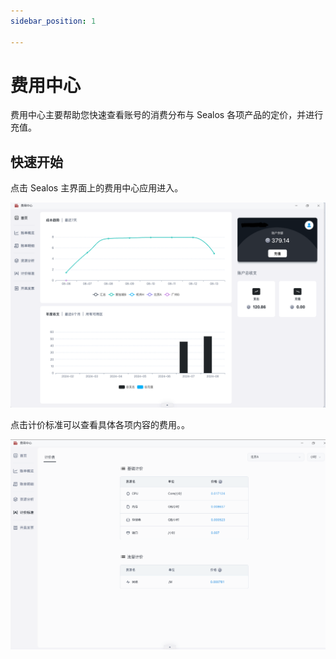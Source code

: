 ```yaml
---
sidebar_position: 1

---
```


# 费用中心

费用中心主要帮助您快速查看账号的消费分布与 Sealos 各项产品的定价，并进行充值。

## 快速开始

点击 Sealos 主界面上的费用中心应用进入。

![](./images/expense-center-1.png)

点击计价标准可以查看具体各项内容的费用。。

![](./images/expense-center-2.png)